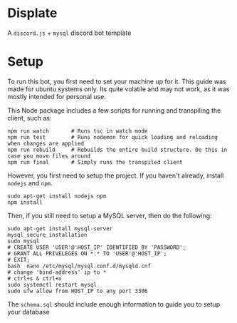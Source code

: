 # Displate
A `discord.js` + `mysql` discord bot template

# Setup
To run this bot, you first need to set your machine up for it.
This guide was made for ubuntu systems only. Its quite volatile and may not work, as it was mostly intended for personal use.

This Node package includes a few scripts for running and transpiling the client, such as:
```
npm run watch       # Runs tsc in watch mode
npm run test        # Runs nodemon for quick loading and reloading when changes are applied
npm run rebuild     # Rebuilds the entire build structure. Do this in case you move files around 
npm run final       # Simply runs the transpiled client
```

However, you first need to setup the project.
If you haven't already, install `nodejs` and `npm`.
```
sudo apt-get install nodejs npm
npm install
```

Then, if you still need to setup a MySQL server, then do the following:
```
sudo apt-get install mysql-server
mysql_secure_installation
sudo mysql
# CREATE USER 'USER'@'HOST_IP' IDENTIFIED BY 'PASSWORD';
# GRANT ALL PRIVELEGES ON *.* TO 'USER'@'HOST_IP';      
# EXIT;                                                 
bash  nano /etc/mysql/mysql.conf.d/mysqld.cnf
# change 'bind-address' ip to *
# ctrl+s & ctrl+x
sudo systemctl restart mysql
sudo ufw allow from HOST_IP to any port 3306
```

The `schema.sql` should include enough information to guide you to setup your database